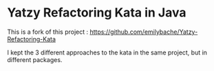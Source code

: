 # Yatzy Refactoring Kata in Java

This is a fork of this project : https://github.com/emilybache/Yatzy-Refactoring-Kata

I kept the 3 different approaches to the kata in the same project, but in different packages.